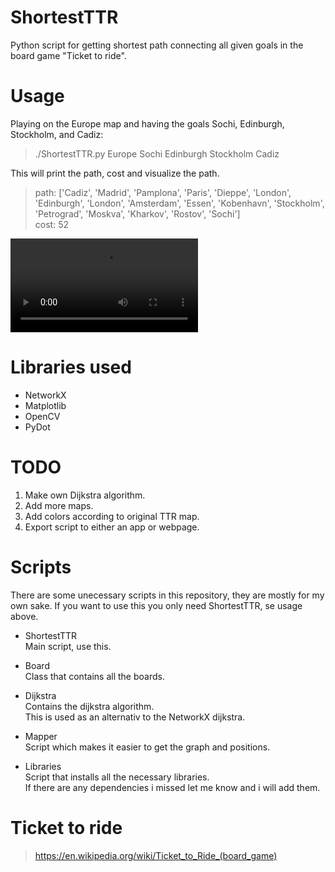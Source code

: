 # ShortestTTR
Python script for getting shortest path connecting all given goals in the board game "Ticket to ride".


# Usage
Playing on the Europe map and having the goals Sochi, Edinburgh, Stockholm, and Cadiz:
>./ShortestTTR.py Europe Sochi Edinburgh Stockholm Cadiz

This will print the path, cost and visualize the path.
> path: ['Cadiz', 'Madrid', 'Pamplona', 'Paris', 'Dieppe', 'London', 'Edinburgh', 'London', 'Amsterdam', 'Essen', 'Kobenhavn', 'Stockholm', 'Petrograd', 'Moskva', 'Kharkov', 'Rostov', 'Sochi']\
>cost: 52

![](https://i.imgur.com/AsA4NM2.mp4 "Output image")

# Libraries used
* NetworkX
* Matplotlib
* OpenCV
* PyDot

# TODO
1. Make own Dijkstra algorithm.
2. Add more maps.
3. Add colors according to original TTR map.
4. Export script to either an app or webpage.

# Scripts
There are some unecessary scripts in this repository, they are mostly for my own sake.
If you want to use this you only need ShortestTTR, se usage above.

* ShortestTTR\
    Main script, use this.

* Board\
    Class that contains all the boards.

* Dijkstra\
    Contains the dijkstra algorithm.\
    This is used as an alternativ to the NetworkX dijkstra.

* Mapper\
    Script which makes it easier to get the graph and positions.

* Libraries\
    Script that installs all the necessary libraries.\
    If there are any dependencies i missed let me know and i will add them.

# Ticket to ride
> https://en.wikipedia.org/wiki/Ticket_to_Ride_(board_game)
